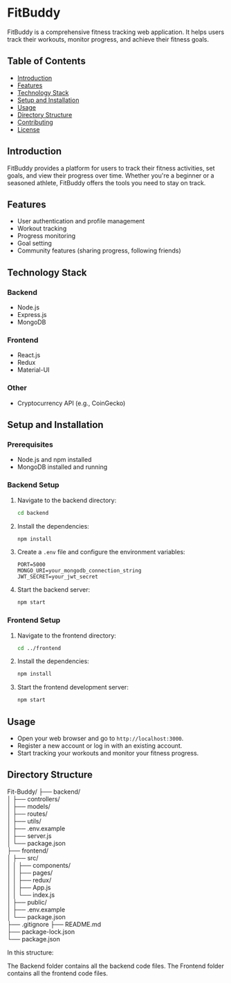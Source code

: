 # FitBuddy

FitBuddy is a comprehensive fitness tracking web application. It helps users track their workouts, monitor progress, and achieve their fitness goals.

## Table of Contents

- [Introduction](#introduction)
- [Features](#features)
- [Technology Stack](#technology-stack)
- [Setup and Installation](#setup-and-installation)
- [Usage](#usage)
- [Directory Structure](#directory-structure)
- [Contributing](#contributing)
- [License](#license)

## Introduction

FitBuddy provides a platform for users to track their fitness activities, set goals, and view their progress over time. Whether you're a beginner or a seasoned athlete, FitBuddy offers the tools you need to stay on track.

## Features

- User authentication and profile management
- Workout tracking
- Progress monitoring
- Goal setting
- Community features (sharing progress, following friends)

## Technology Stack

### Backend

- Node.js
- Express.js
- MongoDB

### Frontend

- React.js
- Redux
- Material-UI

### Other

- Cryptocurrency API (e.g., CoinGecko)

## Setup and Installation

### Prerequisites

- Node.js and npm installed
- MongoDB installed and running

### Backend Setup

1. Navigate to the backend directory:

   ```bash
   cd backend
   ```

2. Install the dependencies:

   ```bash
   npm install
   ```

3. Create a `.env` file and configure the environment variables:

   ```env
   PORT=5000
   MONGO_URI=your_mongodb_connection_string
   JWT_SECRET=your_jwt_secret
   ```

4. Start the backend server:
   ```bash
   npm start
   ```

### Frontend Setup

1. Navigate to the frontend directory:

   ```bash
   cd ../frontend
   ```

2. Install the dependencies:
   ```bash
   npm install
   ```
3. Start the frontend development server:
   ```bash
   npm start
   ```

## Usage

- Open your web browser and go to `http://localhost:3000`.
- Register a new account or log in with an existing account.
- Start tracking your workouts and monitor your fitness progress.

## Directory Structure

Fit-Buddy/
├── backend/  
│ ├── controllers/  
│ ├── models/  
│ ├── routes/  
│ ├── utils/  
│ ├── .env.example  
│ ├── server.js  
│ └── package.json  
├── frontend/  
│ ├── src/  
│ │ ├── components/  
│ │ ├── pages/  
│ │ ├── redux/  
│ │ ├── App.js  
│ │ └── index.js  
│ ├── public/  
│ ├── .env.example  
│ └── package.json  
├── .gitignore
├── README.md  
├── package-lock.json  
└── package.json

In this structure:

The Backend folder contains all the backend code files.
The Frontend folder contains all the frontend code files.
